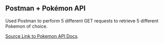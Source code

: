 ## Postman + Pokémon API

Used Postman to perform 5 different GET requests to retrieve 5 different Pokemon of choice.

[Source Link to Pokemon API Docs](https://pokeapi.co/docs/v2).